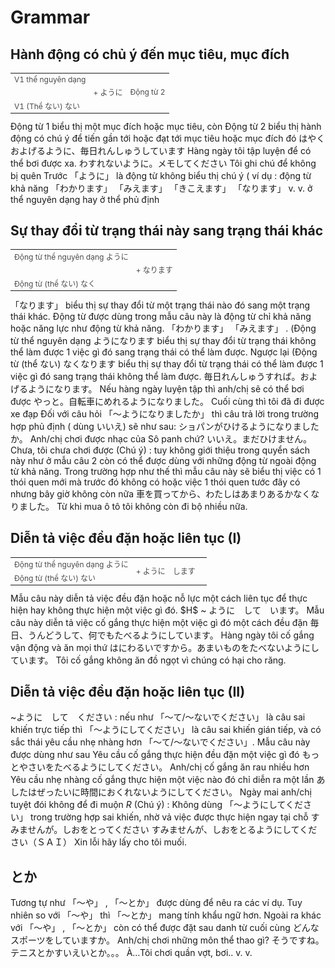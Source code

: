 # Grammar

## Hành động có chủ ý đến mục tiêu, mục đích

 <table style="width:100%;font-size:12px;color:#4b4b4b;" align="center"><tr><td>V1 thể nguyên dạng</td> <td></td>   <td></td>  </tr> <tr><td></td> <td>+ ように</td>  <td>Động từ 2</td>  </tr><tr><td>V1 (Thể ない) ない</td> <td></td>  <td></td>  </tr></table>
 Động từ 1 biểu thị một mục đích hoặc mục tiêu, còn Động từ 2 biểu thị hành động có chú ý để tiến gần tới hoặc đạt tới mục tiêu hoặc mục đích đó
 はやく　およげるように、毎日れんしゅうしています
 Hàng ngày tôi tập luyện để có thể bơi được xa.
 わすれないように。メモしてください
 Tôi ghi chú để không bị quên
 Trước 「ように」 là động từ không biểu thị chú ý ( ví dụ : động từ khả năng 「わかります」  「みえます」  「きこえます」  「なります」 v. v. ở thể nguyên dạng hay ở thể phủ định

## Sự thay đổi từ trạng thái này sang trạng thái khác

 <table style="width:100%;font-size:12px;color:#4b4b4b;" align="center"><tr><td>Động từ thể nguyên dạng ように</td>    <td></td>  </tr> <tr><td></td> <td>+ なります</td> </tr><tr><td>Động từ (thể ない) なく</td> <td></td>  </tr></table>
 「なります」 biểu thị sự thay đổi từ một trạng thái nào đó sang một trạng thái khác. Động từ được dùng trong mẫu câu này là động từ chỉ khả năng hoặc năng lực như động từ khả năng. 「わかります」  「みえます」 . (Động từ thể nguyên dạng ようになります biểu thị sự thay đổi từ trạng thái không thể làm được 1 việc gì đó sang trạng thái có thể làm được. 
 Ngược lại (Động từ (thể ない) なくなります biểu thị sự thay đổi từ trạng thái có thể làm được 1 việc gì đó sang trạng thái không thể làm được. 
 毎日れんしゅうすれば。およげるようになります。
 Nếu hàng ngày luyện tập thì anh/chị sẽ có thể bơi được
 やっと。自転車にめれるようになりました。
 Cuối cùng thì tôi đã đi được xe đạp
 Đối với câu hỏi 「～ようになりましたか」 thì câu trả lời trong trường hợp phủ định ( dùng いいえ) sẽ như sau:
 ショパンがひけるようになりましたか。
 Anh/chị chơi được nhạc của Sô panh chứ?
 いいえ。まだひけません。
 Chưa, tôi chưa chơi được
 (Chú ý) : tuy không giới thiệu trong quyển sách này như ở mẫu câu 2 còn có thể được dùng với những động từ ngoài động từ khả năng. Trong trường hợp như thế thì mẫu câu này sẽ biểu thị việc có 1 thói quen mới mà trước đó không có hoặc việc 1 thói quen tước đây có nhưng bây giờ không còn nữa
 車を買ってから、わたしはあまりあるかなくなりました。
 Từ khi mua ô tô tôi không còn đi bộ nhiều nữa.

## Diễn tả việc đều đặn hoặc liên tục (I)

<table style="width:100%;font-size:12px;color:#4b4b4b;" align="center"><tr><td>Động từ thể nguyên dạng ように</td> <td rowSpan="2">+ ように　します</td>  </tr> <tr><td>Động từ (thể ない) ない</td> <td></td> </tr></table>
 Mẫu câu này diễn tả việc đều đặn hoặc nỗ lực một cách liên tục để thực hiện hay không thực hiện một việc gì đó. 
$H$ ~ ように　して　います。
 Mẫu câu này diễn tả việc cố gắng thực hiện một việc gì đó một cách đều đặn
 毎日、うんどうして、何でもたべるようにしています。
 Hàng ngày tôi cố gắng vận động và ăn mọi thứ
 はにわるいですから。あまいものをたべないようにしています。
 Tôi cố gắng không ăn đồ ngọt vì chúng có hại cho răng.

## Diễn tả việc đều đặn hoặc liên tục (II)

 ~ように　して　ください : nếu như 「～て/～ないでください」 là câu sai khiến trực tiếp thì 「～ようにしてください」 là câu sai khiến gián tiếp, và có sắc thái yêu cầu nhẹ nhàng hơn 「～て/～ないでください」. Mẫu câu này được dùng như sau
 Yêu cầu cố gắng thực hiện đều đặn một việc gì đó
 もっとやさいをたべるようにしてください。
 Anh/chị cố gắng ăn rau nhiều hơn
 Yêu cầu nhẹ nhàng cố gắng thực hiện một việc nào đó chỉ diễn ra một lần
 あしたはぜったいに時間におくれないようにしてください。
 Ngày mai anh/chị tuyệt đói không để đi muộn
$R$ (Chú ý) : 
 Không dùng 「～ようにしてください」 trong trường hợp sai khiến, nhờ vả việc được thực hiện ngay tại chỗ
 すみませんが。しおをとってください
 すみませんが、しおをとるようにしてください（ＳＡＩ）
 Xin lỗi hãy lấy cho tôi muối.

## とか

 Tương tự như 「～や」 , 「～とか」 được dùng để nêu ra các ví dụ. Tuy nhiên so với 「～や」 thì 「～とか」 mang tính khẩu ngữ hơn. Ngoài ra khác với 「～や」 , 「～とか」 còn có thể được đặt sau danh từ cuối cùng
 どんなスポーツをしていますか。
 Anh/chị chơi những môn thể thao gì?
 そうですね。テニスとかすいえいとか。。。
 À…Tôi chơi quần vợt, bơi.. v. v. 

